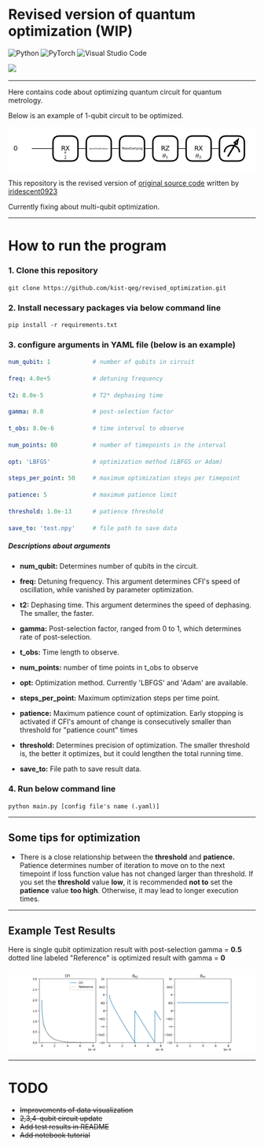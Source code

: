 # Revised version of quantum optimization (WIP)

![Python](https://img.shields.io/badge/python-3670A0?style=for-the-badge&logo=python&logoColor=ffdd54) ![PyTorch](https://img.shields.io/badge/PyTorch-%23EE4C2C.svg?style=for-the-badge&logo=PyTorch&logoColor=white) ![Visual Studio Code](https://img.shields.io/badge/Visual%20Studio%20Code-0078d7.svg?style=for-the-badge&logo=visual-studio-code&logoColor=white)

<img src="https://img.shields.io/badge/Pennylane-0.35.1-blue">

***
Here contains code about optimizing quantum circuit for quantum metrology.

Below is an example of 1-qubit circuit to be optimized.

<img src="assets/1qubitcircuit.png">

This repository is the revised version of [original source code](https://github.com/iridescent0923/Quantum_Optimization/tree/main) written by [iridescent0923](https://github.com/iridescent0923)

Currently fixing about multi-qubit optimization.
***

# How to run the program

### 1. Clone this repository
```
git clone https://github.com/kist-qeg/revised_optimization.git
```

### 2. Install necessary packages via below command line

```
pip install -r requirements.txt
```

### 3. configure arguments in YAML file (below is an example)

```yaml
num_qubit: 1            # number of qubits in circuit

freq: 4.0e+5            # detuning frequency

t2: 8.0e-5              # T2* dephasing time

gamma: 0.0              # post-selection factor

t_obs: 8.0e-6           # time interval to observe

num_points: 80          # number of timepoints in the interval

opt: 'LBFGS'            # optimization method (LBFGS or Adam)

steps_per_point: 50     # maximum optimization steps per timepoint

patience: 5             # maximum patience limit

threshold: 1.0e-13      # patience threshold

save_to: 'test.npy'     # file path to save data
```

##### Descriptions about arguments

- **num_qubit:** Determines number of qubits in the circuit.

- **freq:** Detuning frequency. This argument determines CFI's speed of oscillation, while vanished by parameter optimization.

- **t2:** Dephasing time. This argument determines the speed of dephasing. The smaller, the faster.

- **gamma:** Post-selection factor, ranged from 0 to 1, which determines rate of post-selection.

- **t_obs:** Time length to observe.          

- **num_points:** number of time points in t_obs to observe
  
- **opt:** Optimization method. Currently 'LBFGS' and 'Adam' are available.

- **steps_per_point:** Maximum optimization steps per time point.

- **patience:** Maximum patience count of optimization. Early stopping is activated if CFI's amount of change is consecutively smaller than threshold for "patience count" times

- **threshold:** Determines precision of optimization. The smaller threshold is, the better it optimizes, but it could lengthen the total running time.

- **save_to:** File path to save result data.

### 4. Run below command line

```
python main.py [config file's name (.yaml)]
```

***

## Some tips for optimization

- There is a close relationship between the **threshold** and **patience.** Patience determines number of iteration to move on to the next timepoint if loss function value has not changed larger than threshold. If you set the **threshold** value **low**, it is recommended **not to** set the **patience** value **too high**. Otherwise, it may lead to longer execution times.

***

## Example Test Results

Here is single qubit optimization result with post-selection gamma = **0.5**
dotted line labeled "Reference" is optimized result with gamma = **0**

<img src="./assets/testresult.png">

***

# TODO

- ~~Improvements of data visualization~~
- ~~2,3,4-qubit circuit update~~
- ~~Add test results in README~~
- ~~Add notebook tutorial~~